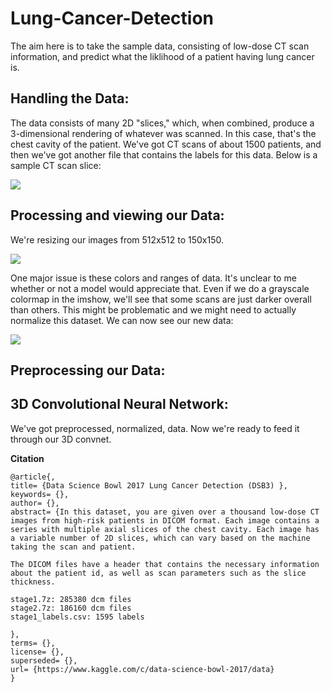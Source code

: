 # Lung-Cancer-Detection

The aim here is to take the sample data, consisting of low-dose CT scan information, and predict what the liklihood of a patient having lung cancer is. 

## Handling the Data:
The data consists of many 2D "slices," which, when combined, produce a 3-dimensional rendering of whatever was scanned. In this case, that's the chest cavity of the patient. We've got CT scans of about 1500 patients, and then we've got another file that contains the labels for this data.
Below is a sample CT scan slice: 

<img src="https://www.kaggleusercontent.com/kf/843901/eyJhbGciOiJkaXIiLCJlbmMiOiJBMTI4Q0JDLUhTMjU2In0..3MBwdqYq6oMT3p55kEiKPw.xaTi9NJ2Rm9EEgQskBOWa-9bdXhGLp21cq3nhR2mT_WaUpYN5jHpUQSpvERl6JWewb6fBrhP_C-IF-hGr-4kR-Q1xAihLM1sl8bdGjVQePVxT5bEMOFZj43R19wnjU7pdmBnsr24jQ6y-rjAsGOyumrv_sdmCzRWWJKYnVBt8urPjRVSJgisqWwsGHstoEe3_AsUEgCAWsk-FmEvSbKjZBP4rCfVXlwK6c4iaW95832Bc74NS6cjIb33R7LW358TKFiwCVmm-P4j4NAMfR--5TbMy8cDeSCX1KT-DTWHnDlMvuFj74hhTL5RywQL3PpRWnYjjb76r-AXLCV9oVCQNcz_IpB3YqojneEyieklY9tyk4i0G_rosiy6e67assqIaWEvkeubyTXnUtx96oHYFSy4NwN7tRpJSrOPDOvhgVkn76mLNdGmUhAlf3UvbjuGWdI7zx00grKxgnskuzLuGkzHS1m73bY9jcA2ZqowVqkcimcws1CWvVOxO84PJwfqtvjhctT8vICaAh7Nt7xjjq7No0dP6UvbS6dGx4pVeZUbJs_vOO_VbH5JT5gmFZBb7-c8bcxBIFRGWeZkKfk1Q2K5K0RZqeJgavybZGh606zV_LT3qw8W-H7IB2rFN6d0RN4JVnzNxJFDByD3AzU-dNKYRiVfdCa7DDic0HTskgk.97JaITsQy2dOm8b-6FvAow/__results___files/__results___10_0.png">

## Processing and viewing our Data:

We're resizing our images from 512x512 to 150x150.

<img src="https://www.kaggleusercontent.com/kf/843901/eyJhbGciOiJkaXIiLCJlbmMiOiJBMTI4Q0JDLUhTMjU2In0..3MBwdqYq6oMT3p55kEiKPw.xaTi9NJ2Rm9EEgQskBOWa-9bdXhGLp21cq3nhR2mT_WaUpYN5jHpUQSpvERl6JWewb6fBrhP_C-IF-hGr-4kR-Q1xAihLM1sl8bdGjVQePVxT5bEMOFZj43R19wnjU7pdmBnsr24jQ6y-rjAsGOyumrv_sdmCzRWWJKYnVBt8urPjRVSJgisqWwsGHstoEe3_AsUEgCAWsk-FmEvSbKjZBP4rCfVXlwK6c4iaW95832Bc74NS6cjIb33R7LW358TKFiwCVmm-P4j4NAMfR--5TbMy8cDeSCX1KT-DTWHnDlMvuFj74hhTL5RywQL3PpRWnYjjb76r-AXLCV9oVCQNcz_IpB3YqojneEyieklY9tyk4i0G_rosiy6e67assqIaWEvkeubyTXnUtx96oHYFSy4NwN7tRpJSrOPDOvhgVkn76mLNdGmUhAlf3UvbjuGWdI7zx00grKxgnskuzLuGkzHS1m73bY9jcA2ZqowVqkcimcws1CWvVOxO84PJwfqtvjhctT8vICaAh7Nt7xjjq7No0dP6UvbS6dGx4pVeZUbJs_vOO_VbH5JT5gmFZBb7-c8bcxBIFRGWeZkKfk1Q2K5K0RZqeJgavybZGh606zV_LT3qw8W-H7IB2rFN6d0RN4JVnzNxJFDByD3AzU-dNKYRiVfdCa7DDic0HTskgk.97JaITsQy2dOm8b-6FvAow/__results___files/__results___13_0.png"> 

One major issue is these colors and ranges of data. It's unclear to me whether or not a model would appreciate that. Even if we do a grayscale colormap in the imshow, we'll see that some scans are just darker overall than others. This might be problematic and we might need to actually normalize this dataset. We can now see our new data:

<img src="https://www.kaggleusercontent.com/kf/843901/eyJhbGciOiJkaXIiLCJlbmMiOiJBMTI4Q0JDLUhTMjU2In0..3MBwdqYq6oMT3p55kEiKPw.xaTi9NJ2Rm9EEgQskBOWa-9bdXhGLp21cq3nhR2mT_WaUpYN5jHpUQSpvERl6JWewb6fBrhP_C-IF-hGr-4kR-Q1xAihLM1sl8bdGjVQePVxT5bEMOFZj43R19wnjU7pdmBnsr24jQ6y-rjAsGOyumrv_sdmCzRWWJKYnVBt8urPjRVSJgisqWwsGHstoEe3_AsUEgCAWsk-FmEvSbKjZBP4rCfVXlwK6c4iaW95832Bc74NS6cjIb33R7LW358TKFiwCVmm-P4j4NAMfR--5TbMy8cDeSCX1KT-DTWHnDlMvuFj74hhTL5RywQL3PpRWnYjjb76r-AXLCV9oVCQNcz_IpB3YqojneEyieklY9tyk4i0G_rosiy6e67assqIaWEvkeubyTXnUtx96oHYFSy4NwN7tRpJSrOPDOvhgVkn76mLNdGmUhAlf3UvbjuGWdI7zx00grKxgnskuzLuGkzHS1m73bY9jcA2ZqowVqkcimcws1CWvVOxO84PJwfqtvjhctT8vICaAh7Nt7xjjq7No0dP6UvbS6dGx4pVeZUbJs_vOO_VbH5JT5gmFZBb7-c8bcxBIFRGWeZkKfk1Q2K5K0RZqeJgavybZGh606zV_LT3qw8W-H7IB2rFN6d0RN4JVnzNxJFDByD3AzU-dNKYRiVfdCa7DDic0HTskgk.97JaITsQy2dOm8b-6FvAow/__results___files/__results___19_0.png">


## Preprocessing our Data:




## 3D Convolutional Neural Network:

We've got preprocessed, normalized, data. Now we're ready to feed it through our 3D convnet.







**Citation**

```
@article{,
title= {Data Science Bowl 2017 Lung Cancer Detection (DSB3) },
keywords= {},
author= {},
abstract= {In this dataset, you are given over a thousand low-dose CT images from high-risk patients in DICOM format. Each image contains a series with multiple axial slices of the chest cavity. Each image has a variable number of 2D slices, which can vary based on the machine taking the scan and patient.

The DICOM files have a header that contains the necessary information about the patient id, as well as scan parameters such as the slice thickness.

stage1.7z: 285380 dcm files
stage2.7z: 186160 dcm files
stage1_labels.csv: 1595 labels

},
terms= {},
license= {},
superseded= {},
url= {https://www.kaggle.com/c/data-science-bowl-2017/data}
}

```
